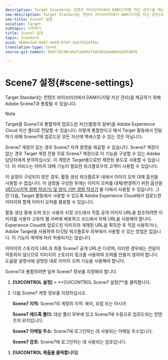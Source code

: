```yaml
---
description: Target Standard는 컨텐츠 라이브러리에서 DAM(디지털 자산 관리)을 제공하기 위해 Adobe Scene7과 통합될 수 있습니다.
seo-description: Target Standard는 컨텐츠 라이브러리에서 DAM(디지털 자산 관리)을 제공하기 위해 Adobe Scene7과 통합될 수 있습니다.
seo-title: Scene7 설정
solution: Target
subtopic: 시작하기
title: Scene7 설정
topic: Standard
uuid: 4b06a3ed-0e87-4e49-874f-2e479324f81c
translation-type: tm+mt
source-git-commit: 9b8f39240cbbd7a494d74dc0016ed666a58fd870

---
```



# Scene7 설정{#scene-settings}

Target Standard는 컨텐츠 라이브러리에서 DAM(디지털 자산 관리)을 제공하기 위해 Adobe Scene7과 통합될 수 있습니다.

>[!NOTE]
>
>Target을 Scene7과 통합하여 업로드된 자산(활동의 일부)을 Adobe Experience Cloud 자산 폴더로 전달할 수 있습니다. 이렇게 통합한다고 해서 Target 활동에서 전달하기 위해 Scene7에 업로드된 모든 자산에 액세스할 수 있는 것은 아닙니다.

Scene7 계정이 있는 경우 Scene7 자격 증명을 제공할 수 있습니다. Scene7 계정이 없는 경우 Target 계정 전용 무료 Scene7 계정으로 이 기능을 구성할 수 있는 Adobe 담당자에게 문의하십시오. 이 계정은 Target용으로만 제한된 용도로 사용할 수 있습니다. 이 서비스는 이미지 대체 기능이 필요한 워크플로우의 고객이 사용할 수 있습니다.

이 설정이 구성되지 않은 경우, 활동 생성 워크플로우 내에서 이미지 오퍼 대체 옵션을 사용할 수 없습니다. 이 설정을 구성한 후에는 이미지 오퍼를 대체/변경하기 위한 옵션을 [VEC(시각적 경험 작성기) 및 양식 기반 경험 작성기](../c-experiences/experiences.md#concept_A2E10F6AFB3D4AEAB6951EE14688848D) 둘 다에서 사용할 수 있습니다. 그런 다음, Target 활동에서 사용할 수 있도록 Adobe Experience Cloud에서 업로드한 이미지와 함께 이미지 오퍼를 활용할 수 있습니다.

활동 생성 중에 오퍼 또는 사용자 지정 코드에서 직접 공개 이미지 URL을 참조하려면 이미지를 사용자 고유의 웹 서버에 배포하고 코드에서 자체 URL을 사용해야 합니다. Experience Cloud에 업로드된 이미지의 게재된 URL을 획득한 후 직접 사용하거나, Adobe Target을 사용하여 타깃팅 워크플로우 외부에서 사용할 수 있는 방법은 없습니다. 이 기능이 계약에 따라 허용되지는 않습니다.

이미지의 스토리지 URL과 최종 Scene7 공개 URL은 다르며, 이러한 경우에는 전달이 작동하지 않으므로 이미지의 스토리지 링크를 사용하여 오퍼를 만들지 않아야 합니다. 도움말 설명서에 설명된 대로 이미지 오퍼 기능을 사용해야 합니다.

Scene7과 통합하려면 일부 Scene7 정보를 지정해야 합니다.

1. **[!UICONTROL 설정]** &gt; **[!UICONTROL Scene7 설정]**을 클릭합니다.
1. 다음 Scene7 계정 정보를 지정하십시오. 

   **Scene7 지역:** Scene7의 계정의 지역: 북미, 유럽 또는 아시아

   **Scene7 애드혹 폴더:** 대상 폴더 외부에 있고 Scene7에 수동으로 업로드되는 컨텐츠의 위치입니다.

   **Scene7 이메일 주소:** Scene7에 로그인하는 데 사용되는 이메일 주소입니다.

   **Scene7 암호:** Scene7에 로그인하는 데 사용되는 암호입니다.
1. **[!UICONTROL 제출을 클릭합니다]**.
